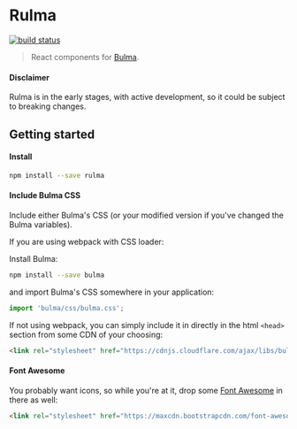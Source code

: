 # Rulma

[![build status](https://img.shields.io/travis/alexanbj/rulma/master.svg?style=flat-square)](https://travis-ci.org/alexanbj/rulma)

> React components for [Bulma](https://github.com/jgthms/bulma).

#### Disclaimer
Rulma is in the early stages, with active development, so it could be subject to breaking changes.

## Getting started
#### Install
```bash
npm install --save rulma
```

#### Include Bulma CSS
Include either Bulma's CSS (or your modified version if you've changed the Bulma variables).

If you are using webpack with CSS loader:

Install Bulma:
```bash
npm install --save bulma
```
and import Bulma's CSS somewhere in your application:
```js
import 'bulma/css/bulma.css';
```

If not using webpack, you can simply include it in directly in the html `<head>` section from some CDN of your choosing:
```html
<link rel="stylesheet" href="https://cdnjs.cloudflare.com/ajax/libs/bulma/0.4.0/css/bulma.css">
```

#### Font Awesome
You probably want icons, so while you're at it, drop some [Font Awesome](http://fontawesome.io/) in there as well:
```html
<link rel="stylesheet" href="https://maxcdn.bootstrapcdn.com/font-awesome/4.7.0/css/font-awesome.min.css">
```
